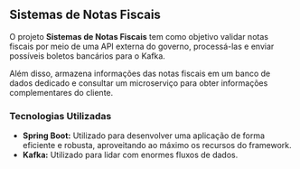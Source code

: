 ## Sistemas de Notas Fiscais 
O projeto **Sistemas de Notas Fiscais** tem como objetivo validar notas fiscais por meio de uma API externa do governo, processá-las e 
enviar possíveis boletos bancários para o Kafka. 

Além disso, armazena informações das notas fiscais em um banco de dados dedicado e consultar um microserviço para obter informações 
complementares do cliente. 

### Tecnologias Utilizadas 
- **Spring Boot:** Utilizado para desenvolver uma aplicação de forma eficiente e robusta, aproveitando ao máximo os recursos do framework. 
- **Kafka:**  Utilizado para lidar com enormes fluxos de dados.
